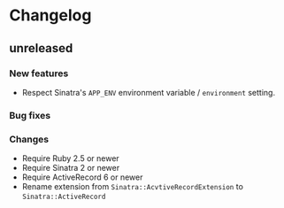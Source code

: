 # Changelog

## unreleased

### New features

* Respect Sinatra's `APP_ENV` environment variable / `environment` setting.

### Bug fixes

### Changes

* Require Ruby 2.5 or newer
* Require Sinatra 2 or newer
* Require ActiveRecord 6 or newer
* Rename extension from `Sinatra::AcvtiveRecordExtension` to `Sinatra::ActiveRecord`
